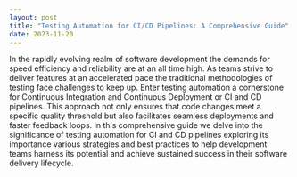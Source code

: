 ```yaml
---
layout: post
title: "Testing Automation for CI/CD Pipelines: A Comprehensive Guide"
date: 2023-11-20
---
```


In the rapidly evolving realm of software development the demands for speed efficiency and reliability are at an all time high. As teams strive to deliver features at an accelerated pace the traditional methodologies of testing face challenges to keep up. Enter testing automation a cornerstone for Continuous Integration and Continuous Deployment or CI and CD pipelines. This approach not only ensures that code changes meet a specific quality threshold but also facilitates seamless deployments and faster feedback loops. In this comprehensive guide we delve into the significance of testing automation for CI and CD pipelines exploring its importance various strategies and best practices to help development teams harness its potential and achieve sustained success in their software delivery lifecycle.
